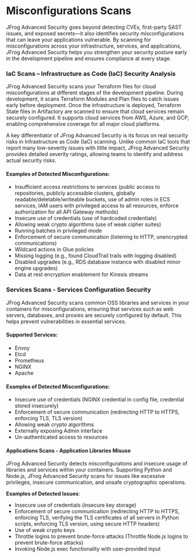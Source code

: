 # Misconfigurations Scans

JFrog Advanced Security goes beyond detecting CVEs, first-party SAST issues, and exposed secrets—it also identifies security misconfigurations that can leave your applications vulnerable. By scanning for misconfigurations across your infrastructure, services, and applications, JFrog Advanced Security helps you strengthen your security posture early in the development pipeline and ensures compliance at every stage.

### IaC Scans – Infrastructure as Code (IaC) Security Analysis

JFrog Advanced Security scans your Terraform files for cloud misconfigurations at different stages of the development pipeline. During development, it scans Terraform Modules and Plan files to catch issues early before deployment. Once the infrastructure is deployed, Terraform State files in Artifactory are scanned to ensure that cloud services remain securely configured. It supports cloud services from AWS, Azure, and GCP, enabling comprehensive coverage for all major cloud platforms.

A key differentiator of JFrog Advanced Security is its focus on real security risks in Infrastructure as Code (IaC) scanning. Unlike common IaC tools that report many low-severity issues with little impact, JFrog Advanced Security provides detailed severity ratings, allowing teams to identify and address actual security risks.

#### **Examples of Detected Misconfigurations**:

* Insufficient access restrictions to services (public access to repositories, publicly accessible clusters, globally readable/deletable/writeable buckets, use of admin roles in ECS services, IAM users with privileged access to all resources, enforce authorization for all API Gateway methods)
* Insecure use of credentials (use of hardcoded credentials)
* Allowing weak crypto algorithms (use of weak cipher suites)
* Running batches in privileged mode
* Enforcement of secure communication (listening to HTTP, unencrypted communications)
* Wildcard actions in Glue policies
* Missing logging (e.g., found CloudTrail trails with logging disabled)
* Disabled upgrades (e.g., RDS database instance with disabled minor engine upgrades)
* Data at rest encryption enablement for Kinesis streams

### Services Scans - Services Configuration Security <a href="#uuid-58e1bcf7-4260-c0bf-5b4b-32c67d2757a7_bridgehead-idm455673167603843399558218115" id="uuid-58e1bcf7-4260-c0bf-5b4b-32c67d2757a7_bridgehead-idm455673167603843399558218115"></a>

JFrog Advanced Security scans common OSS libraries and services in your containers for misconfigurations, ensuring that services such as web servers, databases, and proxies are securely configured by default. This helps prevent vulnerabilities in essential services.

#### **Supported Services:**

* Envoy
* Etcd
* Prometheus
* NGINX
* Apache

#### **Examples of Detected Misconfigurations**:

* Insecure use of credentials (NGINX credential in config file, credential stored insecurely)
* Enforcement of secure communication (redirecting HTTP to HTTPS, enforcing TLS, TLS version)
* Allowing weak crypto algorithms
* Externally exposing Admin interface
* Un-authenticated access to resources

#### Applications Scans - Application Libraries Misuse <a href="#uuid-58e1bcf7-4260-c0bf-5b4b-32c67d2757a7_bridgehead-idm4599339870576033995583152195" id="uuid-58e1bcf7-4260-c0bf-5b4b-32c67d2757a7_bridgehead-idm4599339870576033995583152195"></a>

JFrog Advanced Security detects misconfigurations and insecure usage of libraries and services within your containers. Supporting Python and Node.js, JFrog Advanced Security scans for issues like excessive privileges, insecure communication, and unsafe cryptographic operations.

**Examples of Detected Issues**:

* Insecure use of credentials (insecure key storage)
* Enforcement of secure communication (redirecting HTTP to HTTPS, enforcing TLS, verifying the TLS certificates of all servers in Python scripts, enforcing TLS version, using secure HTTP headers)
* Use of weak crypto keys
* Throttle logins to prevent brute-force attacks (Throttle Node.js logins to prevent brute-force attacks)
* Invoking Node.js exec functionality with user-provided input

